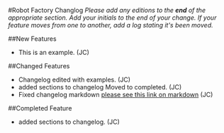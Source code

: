 #Robot Factory Changlog
_Please add any editions to the __end__ of the appropriate section. Add your initials to the end of your change._
_If your feature moves from one to another, add a log stating it's been moved._

##New Features
* This is an example. (JC)

##Changed Features
* Changelog edited with examples. (JC)
* added sections to changelog Moved to completed. (JC)
* Fixed changelog markdown [please see this link on markdown](https://guides.github.com/features/mastering-markdown/) (JC)

##Completed Feature
* added sections to changelog. (JC)